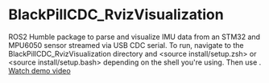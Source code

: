# BlackPillCDC_RvizVisualization
ROS2 Humble package to parse and visualize IMU data from an STM32 and MPU6050 sensor streamed via USB CDC serial. 
To run, navigate to the BlackPillCDC_RvizVisualization directory and <source install/setup.zsh> or <source install/setup.bash> depending on the shell you're using. Then use <ros2 launch serial_mpu_reader imu_visualize.launch.py>.
[Watch demo video](demo.mp4)
